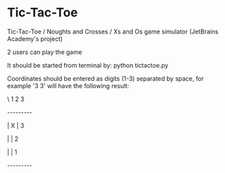 # Tic-Tac-Toe
Tic-Tac-Toe / Noughts and Crosses / Xs and Os game simulator (JetBrains Academy's project)

2 users can play the game

It should be started from terminal by: python tictactoe.py

Coordinates should be entered as digits (1-3) separated by space, for example '3 3' will have the following result:

\ 1  2  3
  
\---------

\|    X \| 3

\|      \| 2

\|      \| 1

\---------
